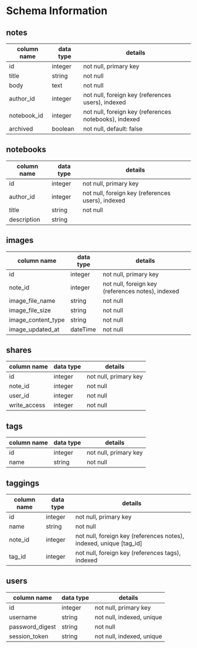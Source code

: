# Schema Information

## notes
column name | data type | details
------------|-----------|-----------------------
id          | integer   | not null, primary key
title       | string    | not null
body        | text      | not null
author_id   | integer   | not null, foreign key (references users), indexed
notebook_id | integer   | not null, foreign key (references notebooks), indexed
archived    | boolean   | not null, default: false

## notebooks
column name | data type | details
------------|-----------|-----------------------
id          | integer   | not null, primary key
author_id   | integer   | not null, foreign key (references users), indexed
title       | string    | not null
description | string    |

## images
column name         | data type | details
--------------------|-----------|-----------------------
id                  | integer   | not null, primary key
note_id             | integer   | not null, foreign key (references notes), indexed
image_file_name     | string    | not null
image_file_size     | string    | not null
image_content_type  | string    | not null
image_updated_at    | dateTime  | not null

## shares
column name | data type | details
------------|-----------|-----------------------
id          | integer   | not null, primary key
note_id     | integer   | not null
user_id     | integer   | not null
write_access| integer   | not null

## tags
column name | data type | details
------------|-----------|-----------------------
id          | integer   | not null, primary key
name        | string    | not null

## taggings
column name | data type | details
------------|-----------|-----------------------
id          | integer   | not null, primary key
name        | string    | not null
note_id     | integer   | not null, foreign key (references notes), indexed, unique [tag_id]
tag_id      | integer   | not null, foreign key (references tags), indexed

## users
column name     | data type | details
----------------|-----------|-----------------------
id              | integer   | not null, primary key
username        | string    | not null, indexed, unique
password_digest | string    | not null
session_token   | string    | not null, indexed, unique
